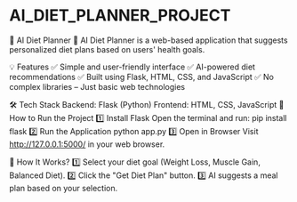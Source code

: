 # AI_DIET_PLANNER_PROJECT
📌 AI Diet Planner 🍎
AI Diet Planner is a web-based application that suggests personalized diet plans based on users' health goals.

💡 Features
✅ Simple and user-friendly interface
✅ AI-powered diet recommendations
✅ Built using Flask, HTML, CSS, and JavaScript
✅ No complex libraries – Just basic web technologies

🛠 Tech Stack
Backend: Flask (Python)
Frontend: HTML, CSS, JavaScript
🚀 How to Run the Project
1️⃣ Install Flask
Open the terminal and run:
pip install flask
2️⃣ Run the Application
python app.py
3️⃣ Open in Browser
Visit http://127.0.0.1:5000/ in your web browser.

🎯 How It Works?
1️⃣ Select your diet goal (Weight Loss, Muscle Gain, Balanced Diet).
2️⃣ Click the "Get Diet Plan" button.
3️⃣ AI suggests a meal plan based on your selection.
